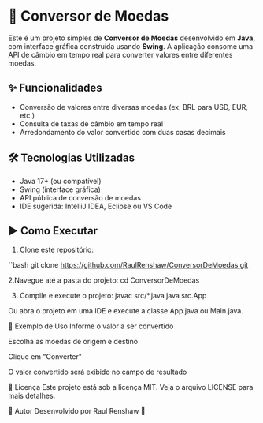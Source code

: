 # 💱 Conversor de Moedas

Este é um projeto simples de **Conversor de Moedas** desenvolvido em **Java**, com interface gráfica construída usando **Swing**. A aplicação consome uma API de câmbio em tempo real para converter valores entre diferentes moedas.

## ✨ Funcionalidades

- Conversão de valores entre diversas moedas (ex: BRL para USD, EUR, etc.)
- Consulta de taxas de câmbio em tempo real
- Arredondamento do valor convertido com duas casas decimais

## 🛠 Tecnologias Utilizadas

- Java 17+ (ou compatível)
- Swing (interface gráfica)
- API pública de conversão de moedas
- IDE sugerida: IntelliJ IDEA, Eclipse ou VS Code
  
## ▶️ Como Executar

1. Clone este repositório:

``bash
git clone https://github.com/RaulRenshaw/ConversorDeMoedas.git

2.Navegue até a pasta do projeto:
cd ConversorDeMoedas

3. Compile e execute o projeto:
javac src/*.java
java src.App

Ou abra o projeto em uma IDE e execute a classe App.java ou Main.java.

📌 Exemplo de Uso
Informe o valor a ser convertido

Escolha as moedas de origem e destino

Clique em "Converter"

O valor convertido será exibido no campo de resultado

📄 Licença
Este projeto está sob a licença MIT. Veja o arquivo LICENSE para mais detalhes.

🙋 Autor
Desenvolvido por Raul Renshaw 🚀

